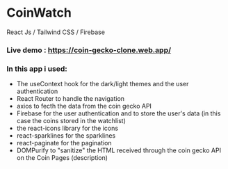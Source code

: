 # CoinWatch
React Js / Tailwind CSS / Firebase

### Live demo : https://coin-gecko-clone.web.app/

### In this app i used:
- The useContext hook for the dark/light themes and the user authentication
- React Router to handle the navigation
- axios to fecth the data from the coin gecko API
- Firebase for the user authentication and to store the user's data (in this case the coins stored in the watchlist)
- the react-icons library for the icons
- react-sparklines for the sparklines
- react-paginate for the pagination
- DOMPurify to "sanitize" the HTML received through the coin gecko API on the Coin Pages (description)

